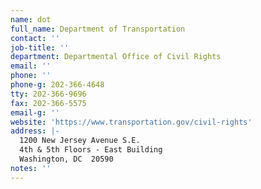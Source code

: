 ```yaml
---
name: dot
full_name: Department of Transportation
contact: ''
job-title: ''
department: Departmental Office of Civil Rights
email: ''
phone: ''
phone-g: 202-366-4648
tty: 202-366-9696
fax: 202-366-5575
email-g: ''
website: 'https://www.transportation.gov/civil-rights'
address: |-
  1200 New Jersey Avenue S.E.
  4th & 5th Floors - East Building
  Washington, DC  20590
notes: ''
---
```


